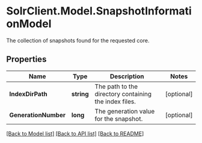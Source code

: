 # SolrClient.Model.SnapshotInformationModel
The collection of snapshots found for the requested core.

## Properties

Name | Type | Description | Notes
------------ | ------------- | ------------- | -------------
**IndexDirPath** | **string** | The path to the directory containing the index files. | [optional] 
**GenerationNumber** | **long** | The generation value for the snapshot. | [optional] 

[[Back to Model list]](../README.md#documentation-for-models) [[Back to API list]](../README.md#documentation-for-api-endpoints) [[Back to README]](../README.md)

